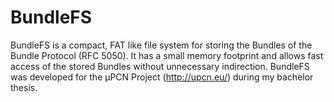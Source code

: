 # BundleFS

BundleFS is a compact, FAT like file system for storing the Bundles of the Bundle Protocol (RFC 5050).
It has a small memory footprint and allows fast access of the stored Bundles without unnecessary indirection.
BundleFS was developed for the µPCN Project (http://upcn.eu/) during my bachelor thesis.
